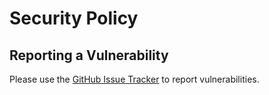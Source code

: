 # Security Policy

## Reporting a Vulnerability

Please use the [GitHub Issue Tracker](https://github.com/maehr/awesome-digital-history/issues) to report vulnerabilities.
